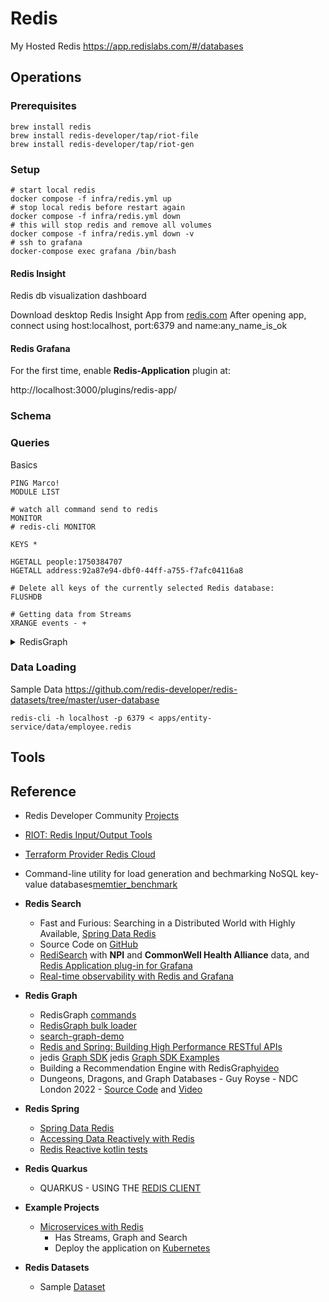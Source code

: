 # Redis

My Hosted Redis https://app.redislabs.com/#/databases

## Operations

### Prerequisites

```shell
brew install redis
brew install redis-developer/tap/riot-file
brew install redis-developer/tap/riot-gen
```

### Setup

```shell
# start local redis
docker compose -f infra/redis.yml up
# stop local redis before restart again
docker compose -f infra/redis.yml down
# this will stop redis and remove all volumes
docker compose -f infra/redis.yml down -v 
# ssh to grafana
docker-compose exec grafana /bin/bash
```

#### Redis Insight

Redis db visualization dashboard

Download desktop Redis Insight App from [redis.com](https://redis.com/redis-enterprise/redis-insight/)
After opening app, connect using host:localhost, port:6379 and name:any_name_is_ok

#### Redis Grafana

For the first time, enable **Redis-Application** plugin at:

http://localhost:3000/plugins/redis-app/

### Schema

### Queries

Basics 

```shell
PING Marco!
MODULE LIST

# watch all command send to redis
MONITOR
# redis-cli MONITOR
```

```shell
KEYS *

HGETALL people:1750384707
HGETALL address:92a87e94-dbf0-44ff-a755-f7afc04116a8

# Delete all keys of the currently selected Redis database:
FLUSHDB

# Getting data from Streams
XRANGE events - +
```

<details>
  <summary>RedisGraph</summary>

```shell
# https://github.com/redis/jedis/blob/master/src/test/java/redis/clients/jedis/modules/graph/GraphAPITest.java
CREATE (:human{name:'danny',age:12})
CREATE (:person{name:'roi',age:32})
CREATE (:person{name:'amit',age:30})
MATCH (a:person), (b:person) WHERE (a.name = 'roi' AND b.name='amit')  CREATE (a)-[:knows]->(b)
MATCH (a:person) WHERE (a.name = 'roi') DELETE a
CREATE (:person{name:'roi',age:32})
MATCH (a:person), (b:person) WHERE (a.name = 'roi' AND b.name='amit')  CREATE (a)-[:knows]->(a)
MATCH (a:person) WHERE (a.name = 'roi') DELETE a
CREATE (:person{name:'roi',age:32})
CREATE (:person{name:'amit',age:30})
MATCH (a:person), (b:person) WHERE (a.name = 'roi' AND b.name='amit')  CREATE (a)-[:knows]->(a)
MATCH (a:person)-[e]->() WHERE (a.name = 'roi') DELETE e
CREATE (:person{name:'roi',age:32})
CREATE INDEX ON :person(age)
CREATE INDEX ON :person(age1)
DROP INDEX ON :person(age1)

# array support
CREATE (:person{name:'a',age:32,array:[0,1,2]})
WITH [0,1,2] as x return x
MATCH(n) return collect(n) as x
CREATE (:restaurant {location: point({latitude:30.27822306, longitude:-97.75134723})})
MATCH (restaurant) RETURN restaurant
UNWIND range(0,100) AS x WITH x AS x WHERE x = 100 RETURN x
MATCH (n:N {val:$val}) RETURN n.val

# Full-text search now included
# http://www.odbms.org/2020/04/introducing-redisgraph-2-0/
CALL db.idx.fulltext.createNodeIndex('Person','name')
CALL db.idx.fulltext.queryNodes('Person','Bob') YIELD node AS p RETURN p.name
# linked search
CALL db.idx.fulltext.queryNodes('Person','%yif%') YIELD node
MATCH p=(node)-[:CONNECTED*1..3]->(:Person {name:'Pieter'})
RETURN p.name, p.title, length(p) AS connectedness
ORDER BY connectedness ASC LIMIT 20

MATCH (me:Person)-->(friend:Person)-->(fof:Person)
WHERE me.name='Pieter'
RETURN friend.name, fof.name

MATCH (me:Person)-->(friend:Person)-[f:FRIEND]->(fof:Person)
WHERE me.name='Pieter'
RETURN friend, f, fof

# We can query for suggested introductions in the left-hand graph by following the “KNOWS” relationship:
MATCH (b:Person)-[:KNOWS]->(a:Person)-[:KNOWS]->(c:Person)
WHERE NOT (b)-[:KNOWS]-(c) AND b <> c
RETURN b, c

MATCH (b:Person)<-[:MANAGES]-(a:Person)-[:MANAGES]->(c:Person)
WHERE NOT (b)-[:PEER]-(c) AND b <> c
WITH b, c,
CASE b.level
WHEN 'Director' THEN 'mentor'
ELSE 'peer'
END AS role
MERGE (b)-[:PEER {role:role}]->(c)
```

```shell
# To create a node with multiple labels, you simply list all the labels separated by a colon:

GRAPH.QUERY g "CREATE (e:Employee:BoardMember {Name: 'Vincent Chan', Title: 'Web marketing lead'}) return e"

# To match a node with multiple labels (AND condition), you should use the same colon notation as well:

GRAPH.QUERY g "MATCH (e:Employee:BoardMember) return e"
```

To construct a `full-text index` on the title property of movies using the German language and using custom stopwords of all nodes with the label Movie:

More [detains](https://redis.com/blog/redisgraph-2-8-is-generally-available/)

```shell
GRAPH.QUERY DEMO_GRAPH "CALL db.idx.fulltext.createNodeIndex({ label: 'Movie', language: 'German', stopwords: ['a', 'ab'] }, 'title')"
```

RediSearch provides 3 additional field configuration options:

* weight – the importance of the text in the field
* nostem – skip stemming when indexing text
* phonetic – enable phonetic search on the text

To construct a full-text index on the title property with a phonetic search of all nodes with the label Movie:
```shell
GRAPH.QUERY DEMO_GRAPH "CALL db.idx.fulltext.createNodeIndex('Movie', {field: 'title', phonetic: 'dm:en'})"
```

</details>

### Data Loading

Sample Data https://github.com/redis-developer/redis-datasets/tree/master/user-database

```shell
redis-cli -h localhost -p 6379 < apps/entity-service/data/employee.redis
```

## Tools

## Reference
- Redis Developer Community [Projects](https://github.com/redis-developer)
- [RIOT: Redis Input/Output Tools](https://github.com/redis-developer/riot)
- [Terraform Provider Redis Cloud](https://github.com/RedisLabs/terraform-provider-rediscloud)
- Command-line utility for load generation and bechmarking NoSQL key-value databases[memtier_benchmark](https://github.com/RedisLabs/memtier_benchmark)

- **Redis Search**
    - Fast and Furious: Searching in a Distributed World with Highly Available, [Spring Data Redis](https://www.youtube.com/watch?v=QZdUXrzdxos)
    - Source Code on [GitHub](https://github.com/Redislabs-Solution-Architects/rediscogs)
    - [RediSearch](https://volkovlabs.com/i-taught-my-wife-how-to-use-redisearch-2-0-77d6f32660df) with **NPI** and **CommonWell Health Alliance** data, and  [Redis Application plug-in for Grafana](https://grafana.com/grafana/plugins/redis-datasource/)
    - [Real-time observability with Redis and Grafana](https://docs.google.com/presentation/d/1dt4lduof6qIZF1dJ8Sv4_sCjKYHBY_a5ODAVQSEANgE/edit#slide=id.g9bf045ab42_0_40)

- **Redis Graph**
    - RedisGraph [commands](https://oss.redislabs.com/redisgraph/commands/)
    - [RedisGraph bulk loader](https://github.com/RedisGraph/redisgraph-bulk-loader)
    - [search-graph-demo](https://github.com/stockholmux/conf19-search-graph-demo)
    - [Redis and Spring: Building High Performance RESTful APIs](https://github.com/wilvdb/redi2read/blob/main/src/main/kotlin/com/redislabs/edu/redi2read/services/RecommendationService.kt)
    - jedis [Graph SDK](https://github.com/redis/jedis/tree/master/src/main/java/redis/clients/jedis/graph)
      jedis [Graph SDK Examples](https://github.com/redis/jedis/blob/master/src/test/java/redis/clients/jedis/modules/graph/GraphAPITest.java)
    - Building a Recommendation Engine with RedisGraph[video](https://www.youtube.com/watch?v=ZLJ-3DJVufw)
    - Dungeons, Dragons, and Graph Databases - Guy Royse - NDC London 2022 - [Source Code](https://github.com/guyroyse/dnd-and-graph-databases) and [Video](https://www.youtube.com/watch?v=HqwY_TyxeJw)


- **Redis Spring**
    - [Spring Data Redis](https://docs.spring.io/spring-data/redis/docs/2.5.3/reference/html/#why-spring-redis)
    - [Accessing Data Reactively with Redis](https://spring.io/guides/gs/spring-data-reactive-redis/)
    - [Redis Reactive kotlin tests](https://github.com/spring-projects/spring-data-redis/blob/main/src/test/kotlin/org/springframework/data/redis/core/ReactiveHashOperationsExtensionsUnitTests.kt)
    
- **Redis Quarkus**
    - QUARKUS - USING THE [REDIS CLIENT](https://quarkus.io/guides/redis)

- **Example Projects**
    - [Microservices with Redis](https://github.com/redis-developer/redis-microservices-demo)
        - Has Streams, Graph and Search
        - Deploy the application on [Kubernetes](https://github.com/redis-developer/redis-microservices-demo/tree/master/kubernetes)

- **Redis Datasets**
   - Sample [Dataset](https://github.com/redis-developer/redis-datasets)
